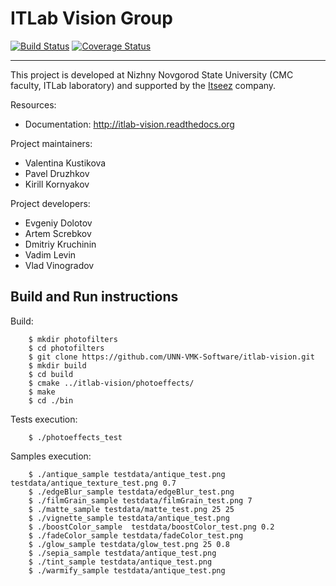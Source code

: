 # ITLab Vision Group

[![Build Status](https://travis-ci.org/UNN-VMK-Software/itlab-vision.png?branch=master)](https://travis-ci.org/UNN-VMK-Software/itlab-vision) [![Coverage Status](https://coveralls.io/repos/UNN-VMK-Software/itlab-vision/badge.png)](https://coveralls.io/r/UNN-VMK-Software/itlab-vision)

------------------

This project is developed at Nizhny Novgorod State University (CMC faculty,
ITLab laboratory) and supported by the [Itseez](http://itseez.com) company.

Resources:

  - Documentation: http://itlab-vision.readthedocs.org

Project maintainers:

  - Valentina Kustikova
  - Pavel Druzhkov
  - Kirill Kornyakov

Project developers:
  - Evgeniy Dolotov
  - Artem Screbkov
  - Dmitriy Kruchinin
  - Vadim Levin
  - Vlad Vinogradov

## Build and Run instructions

Build:

```
    $ mkdir photofilters
    $ cd photofilters
    $ git clone https://github.com/UNN-VMK-Software/itlab-vision.git
    $ mkdir build
    $ cd build
    $ cmake ../itlab-vision/photoeffects/
    $ make
    $ cd ./bin
```

Tests execution:

```
    $ ./photoeffects_test
```

Samples execution:

```
    $ ./antique_sample testdata/antique_test.png testdata/antique_texture_test.png 0.7
    $ ./edgeBlur_sample testdata/edgeBlur_test.png
    $ ./filmGrain_sample testdata/filmGrain_test.png 7
    $ ./matte_sample testdata/matte_test.png 25 25
    $ ./vignette_sample testdata/antique_test.png
    $ ./boostColor_sample  testdata/boostColor_test.png 0.2
    $ ./fadeColor_sample testdata/fadeColor_test.png
    $ ./glow_sample testdata/glow_test.png 25 0.8
    $ ./sepia_sample testdata/antique_test.png
    $ ./tint_sample testdata/antique_test.png
    $ ./warmify_sample testdata/antique_test.png
```
